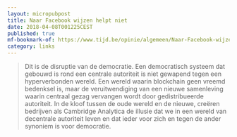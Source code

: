 ```yaml
---
layout: micropubpost
title: Naar Facebook wijzen helpt niet
date: 2018-04-08T001225CEST
published: true
mf-bookmark-of: https://www.tijd.be/opinie/algemeen/Naar-Facebook-wijzen-helpt-niet/9998826
category: links
---
```

> Dit is de disruptie van de democratie. Een democratisch systeem dat gebouwd is rond een centrale autoriteit is niet gewapend tegen een hyperverbonden wereld. Een wereld waarin blockchain geen vreemd bedenksel is, maar de veruitwendiging van een nieuwe samenleving waarin centraal gezag vervangen wordt door gedistribueerde autoriteit. In de kloof tussen de oude wereld en de nieuwe, creëren bedrijven als Cambridge Analytica de illusie dat we in een wereld van decentrale autoriteit leven en dat ieder voor zich en tegen de ander synoniem is voor democratie. 